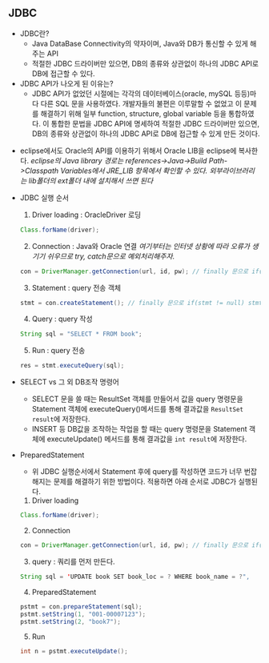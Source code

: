 ## JDBC

- JDBC란?
  - Java DataBase Connectivity의 약자이며, Java와 DB가 통신할 수 있게 해주는 API
  - 적절한 JDBC 드라이버만 있으면, DB의 종류와 상관없이 하나의 JDBC API로 DB에 접근할 수 있다.
- JDBC API가 나오게 된 이유는?
  - JDBC API가 없었던 시절에는 각각의 데이터베이스(oracle, mySQL 등등)마다 다른 SQL 문을 사용하였다. 개발자들의 불편은 이루말할 수 없었고 이 문제를 해결하기 위해 일부 function, structure, global variable 등을 통합하였다. 이 통합한 문법을 JDBC API에 명세하여 적절한 JDBC 드라이버만 있으면, DB의 종류와 상관없이 하나의 JDBC API로 DB에 접근할 수 있게 만든 것이다.

* eclipse에서도 Oracle의 API를 이용하기 위해서 Oracle LIB을 eclipse에 복사한다.
  _eclipse의 Java library 경로는 references->Java->Build Path->Classpath Variables에서 JRE_LIB 항목에서 확인할 수 있다. 외부라이브러리는 lib폴더의 ext폴더 내에 설치해서 쓰면 된다_
* JDBC 실행 순서

  1. Driver loading : OracleDriver 로딩

  ```Java
  Class.forName(driver);
  ```

  2. Connection : Java와 Oracle 연결 _여기부터는 인터넷 상황에 따라 오류가 생기기 쉬우므로 try, catch문으로 예외처리해주자._

  ```Java
  con = DriverManager.getConnection(url, id, pw); // finally 문으로 if(con != null) con.close(); 해주자.
  ```

  3. Statement : query 전송 객체

  ```Java
  stmt = con.createStatement(); // finally 문으로 if(stmt != null) stmt.close(); 해주자.
  ```

  4. Query : query 작성

  ```Java
  String sql = "SELECT * FROM book";
  ```

  5. Run : query 전송

  ```Java
  res = stmt.executeQuery(sql);
  ```

* SELECT vs 그 외 DB조작 명령어

  - SELECT 문을 쓸 때는 ResultSet 객체를 만들어서 값을 query 명령문을 Statement 객체에 executeQuery()메서드를 통해 결과값을 `ResultSet result`에 저장한다.
  - INSERT 등 DB값을 조작하는 작업을 할 때는 query 명령문을 Statement 객체에 executeUpdate() 메서드를 통해 결과값을 `int result`에 저장한다.

- PreparedStatement

  - 위 JDBC 실행순서에서 Statement 후에 query를 작성하면 코드가 너무 번잡해지는 문제를 해결하기 위한 방법이다. 적용하면 아래 순서로 JDBC가 실행된다.

  1. Driver loading

  ```Java
  Class.forName(driver);
  ```

  2. Connection

  ```Java
  con = DriverManager.getConnection(url, id, pw); // finally 문으로 if(con != null) con.close(); 해주자.
  ```

  3. query : 쿼리를 먼저 만든다.

  ```Java
  String sql = 'UPDATE book SET book_loc = ? WHERE book_name = ?",
  ```

  4. PreparedStatement

  ```Java
  pstmt = con.prepareStatement(sql);
  pstmt.setString(1, "001-00007123");
  pstmt.setString(2, "book7");
  ```

  5. Run

  ```Java
  int n = pstmt.executeUpdate();
  ```
